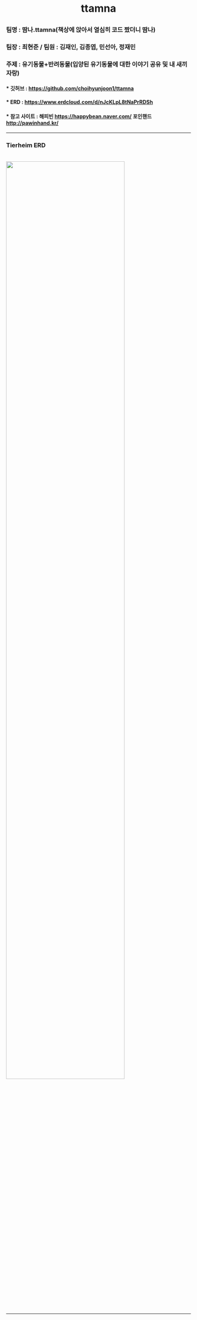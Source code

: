 # <p align='center'>ttamna</p>        

                          
### 팀명 : 땀나.ttamna(책상에 앉아서 열심히 코드 짰더니 땀나)

### 팀장 : 최현준 / 팀원 : 김재인, 김종엽, 민선아, 정재민

### 주제  :  유기동물+반려동물(입양된 유기동물에 대한 이야기 공유 및 내 새끼 자랑)


#### * 깃허브 : https://github.com/choihyunjoon1/ttamna 
#### * ERD : https://www.erdcloud.com/d/nJcKLpL8tNaPrRDSh
#### * 참고 사이트 : 해피빈 https://happybean.naver.com/   포인핸드 http://pawinhand.kr/    



<hr>

 ### Tierheim ERD
<br>
<img src="https://user-images.githubusercontent.com/88869283/149625952-42df5556-55ad-49d3-bd84-4e679353b4de.png" width="80%">

<hr>
     
   
